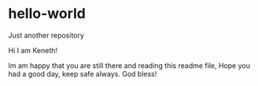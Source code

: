 # hello-world
Just another repository

Hi I am Keneth!

Im am happy that you are still there and reading this readme file, 
Hope you had a good day, keep safe always. God bless!

